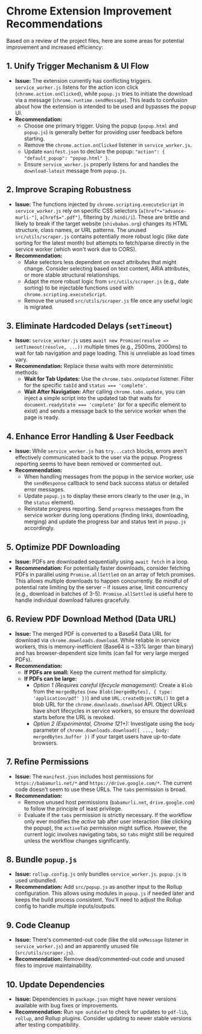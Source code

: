 # Chrome Extension Improvement Recommendations

Based on a review of the project files, here are some areas for potential improvement and increased efficiency:

## 1. Unify Trigger Mechanism & UI Flow

*   **Issue:** The extension currently has conflicting triggers. `service_worker.js` listens for the action icon click (`chrome.action.onClicked`), while `popup.js` tries to initiate the download via a message (`chrome.runtime.sendMessage`). This leads to confusion about how the extension is intended to be used and bypasses the popup UI.
*   **Recommendation:**
    *   Choose one primary trigger. Using the popup (`popup.html` and `popup.js`) is generally better for providing user feedback before starting.
    *   Remove the `chrome.action.onClicked` listener in `service_worker.js`.
    *   Update `manifest.json` to declare the popup: `"action": { "default_popup": "popup.html" }`.
    *   Ensure `service_worker.js` properly listens for and handles the `download-latest` message from `popup.js`.

## 2. Improve Scraping Robustness

*   **Issue:** The functions injected by `chrome.scripting.executeScript` in `service_worker.js` rely on specific CSS selectors (`a[href*="advance-murli-"]`, `a[href$=".pdf"]`, filtering by `/hindi/i`). These are brittle and likely to break if the target website (`shivbabas.org`) changes its HTML structure, class names, or URL patterns. The unused `src/utils/scraper.js` contains potentially more robust logic (like date sorting for the latest month) but attempts to fetch/parse directly in the service worker (which won't work due to CORS).
*   **Recommendation:**
    *   Make selectors less dependent on exact attributes that might change. Consider selecting based on text content, ARIA attributes, or more stable structural relationships.
    *   Adapt the more robust logic from `src/utils/scraper.js` (e.g., date sorting) to be injectable functions used with `chrome.scripting.executeScript`.
    *   Remove the unused `src/utils/scraper.js` file once any useful logic is migrated.

## 3. Eliminate Hardcoded Delays (`setTimeout`)

*   **Issue:** `service_worker.js` uses `await new Promise(resolve => setTimeout(resolve, ...))` multiple times (e.g., 2500ms, 2000ms) to wait for tab navigation and page loading. This is unreliable as load times vary.
*   **Recommendation:** Replace these waits with more deterministic methods:
    *   **Wait for Tab Updates:** Use the `chrome.tabs.onUpdated` listener. Filter for the specific `tabId` and `status === 'complete'`.
    *   **Wait After Navigation:** After calling `chrome.tabs.update`, you can inject a simple script into the updated tab that waits for `document.readyState === 'complete'` (or for a specific element to exist) and sends a message back to the service worker when the page is ready.

## 4. Enhance Error Handling & User Feedback

*   **Issue:** While `service_worker.js` has `try...catch` blocks, errors aren't effectively communicated back to the user via the popup. Progress reporting seems to have been removed or commented out.
*   **Recommendation:**
    *   When handling messages from the popup in the service worker, use the `sendResponse` callback to send back success status or detailed error messages.
    *   Update `popup.js` to display these errors clearly to the user (e.g., in the `status` element).
    *   Reinstate progress reporting. Send `progress` messages from the service worker during long operations (finding links, downloading, merging) and update the progress bar and status text in `popup.js` accordingly.

## 5. Optimize PDF Downloading

*   **Issue:** PDFs are downloaded sequentially using `await fetch` in a loop.
*   **Recommendation:** For potentially faster downloads, consider fetching PDFs in parallel using `Promise.allSettled` on an array of fetch promises. This allows multiple downloads to happen concurrently. Be mindful of potential rate limiting by the server – if issues arise, limit concurrency (e.g., download in batches of 3-5). `Promise.allSettled` is useful here to handle individual download failures gracefully.

## 6. Review PDF Download Method (Data URL)

*   **Issue:** The merged PDF is converted to a Base64 Data URL for download via `chrome.downloads.download`. While reliable in service workers, this is memory-inefficient (Base64 is ~33% larger than binary) and has browser-dependent size limits (can fail for very large merged PDFs).
*   **Recommendation:**
    *   **If PDFs are small:** Keep the current method for simplicity.
    *   **If PDFs can be large:**
        *   *Option 1 (Requires careful lifecycle management):* Create a `Blob` from the `mergedBytes` (`new Blob([mergedBytes], { type: 'application/pdf' })`) and use `URL.createObjectURL()` to get a blob URL for the `chrome.downloads.download` API. Object URLs have short lifecycles in service workers, so ensure the download starts before the URL is revoked.
        *   *Option 2 (Experimental, Chrome 121+):* Investigate using the `body` parameter of `chrome.downloads.download({ ..., body: mergedBytes.buffer })` if your target users have up-to-date browsers.

## 7. Refine Permissions

*   **Issue:** The `manifest.json` includes host permissions for `https://babamurli.net/*` and `https://drive.google.com/*`. The current code doesn't seem to use these URLs. The `tabs` permission is broad.
*   **Recommendation:**
    *   Remove unused host permissions (`babamurli.net`, `drive.google.com`) to follow the principle of least privilege.
    *   Evaluate if the `tabs` permission is strictly necessary. If the workflow only ever modifies the *active* tab after user interaction (like clicking the popup), the `activeTab` permission might suffice. However, the current logic involves navigating tabs, so `tabs` might still be required unless the workflow changes significantly.

## 8. Bundle `popup.js`

*   **Issue:** `rollup.config.js` only bundles `service_worker.js`. `popup.js` is used unbundled.
*   **Recommendation:** Add `src/popup.js` as another input to the Rollup configuration. This allows using modules in `popup.js` if needed later and keeps the build process consistent. You'll need to adjust the Rollup config to handle multiple inputs/outputs.

## 9. Code Cleanup

*   **Issue:** There's commented-out code (like the old `onMessage` listener in `service_worker.js`) and an apparently unused file (`src/utils/scraper.js`).
*   **Recommendation:** Remove dead/commented-out code and unused files to improve maintainability.

## 10. Update Dependencies

*   **Issue:** Dependencies in `package.json` might have newer versions available with bug fixes or improvements.
*   **Recommendation:** Run `npm outdated` to check for updates to `pdf-lib`, `rollup`, and Rollup plugins. Consider updating to newer stable versions after testing compatibility.
